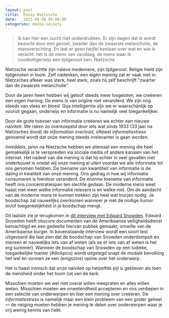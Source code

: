```yaml
---
layout: post
title:  Essay Nietzsche
date:   2015-09-08 09:00:00
categories: media-society
---
```

> Ik kan hier een zucht niet onderdrukken. Er zijn dagen dat ik wordt bezocht door een gevoel, zwarter dan de zwaarste melancholie, de mansverachting. En laat er geen twijfel bestaan over wat en wie ik veracht: het is de mens van vandaag, de mens waar ik noodlottigerwijs een tijdgenoot ben.
Nietzsche

Nietzsche verachtte zijn naïeve medemens, zijn tijdgenoot. Religie hield zijn tijdgenoten in toom. Zelf nadenken, een eigen mening zat er vaak niet in. Nietzsches afkeer was sterk, heel sterk, zoals hij zelf beschrijft "zwarter dan de zwaarste melancholie".

Door de jaren heen hebben wij geloof steeds meer losgelaten, we creëeren een eigen mening. De mens is van origine niet veranderd. We zijn nog steeds van vlees en bloed. Qua intelligentie zijn we er waarschijnlijk op vooruit gegaan, onderwijs en informatie is nu namelijk veel toegankelijker.

Door de grote toevoer van informatie creëeren we echter een nieuwe naïviteit. We raken zo overkoepeld door iets wat sinds 1933 (33 jaar na Nietzsches dood) de _information overload_, oftewel _informatiestress_ genoemd wordt dat onze mening steeds irrelevanter is gaan worden.

Inmiddels, jaren na Nietzsche hebben we allemaal een mening die heel gemakkelijk is te verspreiden via sociale media of andere kanalen van het internet. Het nadeel van die mening is dat hij echter in veel gevallen niet onderbouwt is omdat wij onze mening al uiten voordat we alle informatie tot ons genomen hebben. De toename van kwantiteit van informatie is de daling in kwaliteit van onze mening. Ons gedrag in hoe wij informatie consumeren is hierdoor veranderd. De enorme toename van informatie heeft ons concentratiespan ten slechte gedaan. De moderne mens weet haast niet meer welke informatie relevant is en welke niet. Om de aandacht van de moderne mens te kunnen trekken zijn heel wat trucjes nodig. Je boodschap zal nauwelijks overkomen wanneer je niet de nodige humor en/of toegankelijkheid in je boodschap mengt.

Dit laatste zie je terugkomen in [dit interview met Edward Snowden](https://www.youtube.com/watch?v=XEVlyP4_11M). Edward Snowden heeft obscure documenten van de Amerikaanse veiligheidsdienst bemachtigd en een gedeelte hiervan publiek gemaakt, omwille van de Amerikaanse burger. In bovenstaande interview wordt een soort test uitgevoerd die laat zien dat de boodschap van Snowden onderdompelt en mensen er nauwelijks iets van af weten (als ze er iets van af weten is het erg summier). Wanneer de boodschap van Snowden op een ludieke, toegankelijke manier (#dickpics) wordt uitgelegd snapt de modale bevolking het wel en vormen ze een (enigszins) opinie over het onderwerp.

Het is haast ironisch dat onze naïviteit op hetzelfde pijl is gebleven als toen de mensheid onder het toom zat van de kerk.

Misschien moeten we wel niet overal willen meepraten en alles willen weten. Misschien moeten we onwetendheid accepteren en ons verdiepen in een selectie van onderwerpen en hier een mening over creëeren. De _informatiestress_ is namelijk maar een klein probleem van een groter geheel — de neiging moeten hebben je mening te delen over onderwerpen waar je vrij weinig kennis van hebt.